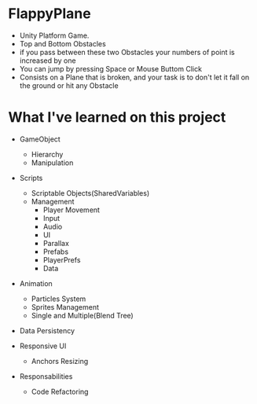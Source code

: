 # FlappyPlane

- Unity Platform Game.
- Top and Bottom Obstacles
- if you pass between these two Obstacles your numbers of point is increased by one
- You can jump by pressing Space or Mouse Buttom Click
- Consists on a Plane that is broken, and your task is to don't let it fall on the ground or hit any Obstacle

# What I've learned on this project

- GameObject
  - Hierarchy
  - Manipulation
 
- Scripts
  - Scriptable Objects(SharedVariables)
  - Management
    - Player Movement
    - Input
    - Audio
    - UI
    - Parallax
    - Prefabs
    - PlayerPrefs
    - Data
    
- Animation
  - Particles System
  - Sprites Management
  - Single and Multiple(Blend Tree)
  
- Data Persistency

- Responsive UI
  - Anchors Resizing
  
- Responsabilities  
  - Code Refactoring
